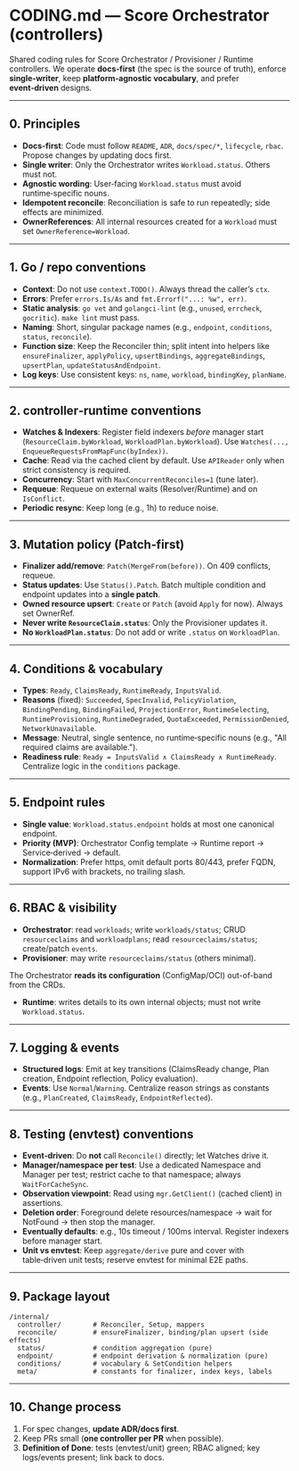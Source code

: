 
# CODING.md — Score Orchestrator (controllers)

Shared coding rules for Score Orchestrator / Provisioner / Runtime controllers. We operate **docs‑first** (the spec is the source of truth), enforce **single‑writer**, keep **platform‑agnostic vocabulary**, and prefer **event‑driven** designs.

---

## 0. Principles

* **Docs‑first**: Code must follow `README`, `ADR`, `docs/spec/*`, `lifecycle`, `rbac`. Propose changes by updating docs first.
* **Single writer**: Only the Orchestrator writes `Workload.status`. Others must not.
* **Agnostic wording**: User‑facing `Workload.status` must avoid runtime‑specific nouns.
* **Idempotent reconcile**: Reconciliation is safe to run repeatedly; side effects are minimized.
* **OwnerReferences**: All internal resources created for a `Workload` must set `OwnerReference=Workload`.

---

## 1. Go / repo conventions

* **Context**: Do not use `context.TODO()`. Always thread the caller’s `ctx`.
* **Errors**: Prefer `errors.Is/As` and `fmt.Errorf("...: %w", err)`.
* **Static analysis**: `go vet` and `golangci-lint` (e.g., `unused`, `errcheck`, `gocritic`). `make lint` must pass.
* **Naming**: Short, singular package names (e.g., `endpoint`, `conditions`, `status`, `reconcile`).
* **Function size**: Keep the Reconciler thin; split intent into helpers like `ensureFinalizer`, `applyPolicy`, `upsertBindings`, `aggregateBindings`, `upsertPlan`, `updateStatusAndEndpoint`.
* **Log keys**: Use consistent keys: `ns`, `name`, `workload`, `bindingKey`, `planName`.

---

## 2. controller‑runtime conventions

* **Watches & Indexers**: Register field indexers *before* manager start (`ResourceClaim.byWorkload`, `WorkloadPlan.byWorkload`). Use `Watches(..., EnqueueRequestsFromMapFunc(byIndex))`.
* **Cache**: Read via the cached client by default. Use `APIReader` only when strict consistency is required.
* **Concurrency**: Start with `MaxConcurrentReconciles=1` (tune later).
* **Requeue**: Requeue on external waits (Resolver/Runtime) and on `IsConflict`.
* **Periodic resync**: Keep long (e.g., 1h) to reduce noise.

---

## 3. Mutation policy (Patch‑first)

* **Finalizer add/remove**: `Patch(MergeFrom(before))`. On 409 conflicts, requeue.
* **Status updates**: Use `Status().Patch`. Batch multiple condition and endpoint updates into a **single patch**.
* **Owned resource upsert**: `Create` or `Patch` (avoid `Apply` for now). Always set OwnerRef.
* **Never write `ResourceClaim.status`**: Only the Provisioner updates it.
* **No `WorkloadPlan.status`**: Do not add or write `.status` on `WorkloadPlan`.

---

## 4. Conditions & vocabulary

* **Types**: `Ready`, `ClaimsReady`, `RuntimeReady`, `InputsValid`.
* **Reasons** (fixed): `Succeeded`, `SpecInvalid`, `PolicyViolation`, `BindingPending`, `BindingFailed`, `ProjectionError`, `RuntimeSelecting`, `RuntimeProvisioning`, `RuntimeDegraded`, `QuotaExceeded`, `PermissionDenied`, `NetworkUnavailable`.
* **Message**: Neutral, single sentence, no runtime‑specific nouns (e.g., "All required claims are available.").
* **Readiness rule**: `Ready = InputsValid ∧ ClaimsReady ∧ RuntimeReady`. Centralize logic in the `conditions` package.

---

## 5. Endpoint rules

* **Single value**: `Workload.status.endpoint` holds at most one canonical endpoint.
* **Priority (MVP)**: Orchestrator Config template → Runtime report → Service‑derived → default.
* **Normalization**: Prefer https, omit default ports 80/443, prefer FQDN, support IPv6 with brackets, no trailing slash.

---

## 6. RBAC & visibility

* **Orchestrator**: read `workloads`; write `workloads/status`; CRUD `resourceclaims` and `workloadplans`; read `resourceclaims/status`; create/patch `events`.
* **Provisioner**: may write `resourceclaims/status` (others minimal).

The Orchestrator **reads its configuration** (ConfigMap/OCI) out-of-band from the CRDs.
* **Runtime**: writes details to its own internal objects; must not write `Workload.status`.

---

## 7. Logging & events

* **Structured logs**: Emit at key transitions (ClaimsReady change, Plan creation, Endpoint reflection, Policy evaluation).
* **Events**: Use `Normal`/`Warning`. Centralize reason strings as constants (e.g., `PlanCreated`, `ClaimsReady`, `EndpointReflected`).

---

## 8. Testing (envtest) conventions

* **Event‑driven**: Do **not** call `Reconcile()` directly; let Watches drive it.
* **Manager/namespace per test**: Use a dedicated Namespace and Manager per test; restrict cache to that namespace; always `WaitForCacheSync`.
* **Observation viewpoint**: Read using `mgr.GetClient()` (cached client) in assertions.
* **Deletion order**: Foreground delete resources/namespace → wait for NotFound → then stop the manager.
* **Eventually defaults**: e.g., 10s timeout / 100ms interval. Register indexers before manager start.
* **Unit vs envtest**: Keep `aggregate/derive` pure and cover with table‑driven unit tests; reserve envtest for minimal E2E paths.

---

## 9. Package layout

```
/internal/
  controller/        # Reconciler, Setup, mappers
  reconcile/         # ensureFinalizer, binding/plan upsert (side effects)
  status/            # condition aggregation (pure)
  endpoint/          # endpoint derivation & normalization (pure)
  conditions/        # vocabulary & SetCondition helpers
  meta/              # constants for finalizer, index keys, labels
```

---

## 10. Change process

1. For spec changes, **update ADR/docs first**.
2. Keep PRs small (**one controller per PR** when possible).
3. **Definition of Done**: tests (envtest/unit) green; RBAC aligned; key logs/events present; link back to docs.

